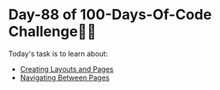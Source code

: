 # Day-88 of 100-Days-Of-Code Challenge🚀✨

Today's task is to learn about:

- [Creating Layouts and Pages](https://nextjs.org/learn/dashboard-app/creating-layouts-and-pages)
- [Navigating Between Pages](https://nextjs.org/learn/dashboard-app/navigating-between-pages)
